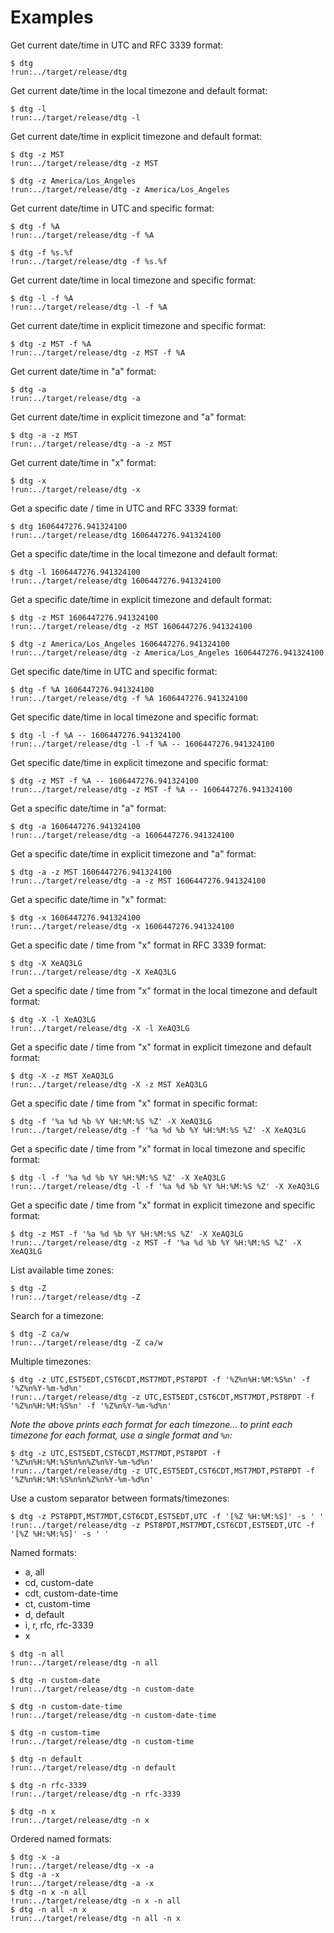 # Examples

Get current date/time in UTC and RFC 3339 format:

```text
$ dtg
!run:../target/release/dtg
```

Get current date/time in the local timezone and default format:

```text
$ dtg -l
!run:../target/release/dtg -l
```

Get current date/time in explicit timezone and default format:

```text
$ dtg -z MST
!run:../target/release/dtg -z MST
```

```text
$ dtg -z America/Los_Angeles
!run:../target/release/dtg -z America/Los_Angeles
```

Get current date/time in UTC and specific format:

```text
$ dtg -f %A
!run:../target/release/dtg -f %A
```

```text
$ dtg -f %s.%f
!run:../target/release/dtg -f %s.%f
```

Get current date/time in local timezone and specific format:

```text
$ dtg -l -f %A
!run:../target/release/dtg -l -f %A
```

Get current date/time in explicit timezone and specific format:

```text
$ dtg -z MST -f %A
!run:../target/release/dtg -z MST -f %A
```

Get current date/time in "a" format:

```text
$ dtg -a
!run:../target/release/dtg -a
```

Get current date/time in explicit timezone and "a" format:

```text
$ dtg -a -z MST
!run:../target/release/dtg -a -z MST
```

Get current date/time in "x" format:

```text
$ dtg -x
!run:../target/release/dtg -x
```

Get a specific date / time in UTC and RFC 3339 format:

```text
$ dtg 1606447276.941324100
!run:../target/release/dtg 1606447276.941324100
```

Get a specific date/time in the local timezone and default format:

```text
$ dtg -l 1606447276.941324100
!run:../target/release/dtg 1606447276.941324100
```

Get a specific date/time in explicit timezone and default format:

```text
$ dtg -z MST 1606447276.941324100
!run:../target/release/dtg -z MST 1606447276.941324100
```

```text
$ dtg -z America/Los_Angeles 1606447276.941324100
!run:../target/release/dtg -z America/Los_Angeles 1606447276.941324100
```

Get specific date/time in UTC and specific format:

```text
$ dtg -f %A 1606447276.941324100
!run:../target/release/dtg -f %A 1606447276.941324100
```

Get specific date/time in local timezone and specific format:

```text
$ dtg -l -f %A -- 1606447276.941324100
!run:../target/release/dtg -l -f %A -- 1606447276.941324100
```

Get specific date/time in explicit timezone and specific format:

```text
$ dtg -z MST -f %A -- 1606447276.941324100
!run:../target/release/dtg -z MST -f %A -- 1606447276.941324100
```

Get a specific date/time in "a" format:

```text
$ dtg -a 1606447276.941324100
!run:../target/release/dtg -a 1606447276.941324100
```

Get a specific date/time in explicit timezone and "a" format:

```text
$ dtg -a -z MST 1606447276.941324100
!run:../target/release/dtg -a -z MST 1606447276.941324100
```

Get a specific date/time in "x" format:

```text
$ dtg -x 1606447276.941324100
!run:../target/release/dtg -x 1606447276.941324100
```

Get a specific date / time from "x" format in RFC 3339 format:

```text
$ dtg -X XeAQ3LG
!run:../target/release/dtg -X XeAQ3LG
```

Get a specific date / time from "x" format in the local timezone and default format:

```text
$ dtg -X -l XeAQ3LG
!run:../target/release/dtg -X -l XeAQ3LG
```

Get a specific date / time from "x" format in explicit timezone and default format:

```text
$ dtg -X -z MST XeAQ3LG
!run:../target/release/dtg -X -z MST XeAQ3LG
```

Get a specific date / time from "x" format in specific format:

```text
$ dtg -f '%a %d %b %Y %H:%M:%S %Z' -X XeAQ3LG
!run:../target/release/dtg -f '%a %d %b %Y %H:%M:%S %Z' -X XeAQ3LG
```

Get a specific date / time from "x" format in local timezone and specific
format:

```text
$ dtg -l -f '%a %d %b %Y %H:%M:%S %Z' -X XeAQ3LG
!run:../target/release/dtg -l -f '%a %d %b %Y %H:%M:%S %Z' -X XeAQ3LG
```

Get a specific date / time from "x" format in explicit timezone and specific
format:

```text
$ dtg -z MST -f '%a %d %b %Y %H:%M:%S %Z' -X XeAQ3LG
!run:../target/release/dtg -z MST -f '%a %d %b %Y %H:%M:%S %Z' -X XeAQ3LG
```

List available time zones:

```text
$ dtg -Z
!run:../target/release/dtg -Z
```

Search for a timezone:

```text
$ dtg -Z ca/w
!run:../target/release/dtg -Z ca/w
```

Multiple timezones:

```text
$ dtg -z UTC,EST5EDT,CST6CDT,MST7MDT,PST8PDT -f '%Z%n%H:%M:%S%n' -f '%Z%n%Y-%m-%d%n'
!run:../target/release/dtg -z UTC,EST5EDT,CST6CDT,MST7MDT,PST8PDT -f '%Z%n%H:%M:%S%n' -f '%Z%n%Y-%m-%d%n'
```

*Note the above prints each format for each timezone... to print each timezone for each format,
use a single format and `%n`:*

```text
$ dtg -z UTC,EST5EDT,CST6CDT,MST7MDT,PST8PDT -f '%Z%n%H:%M:%S%n%n%Z%n%Y-%m-%d%n'
!run:../target/release/dtg -z UTC,EST5EDT,CST6CDT,MST7MDT,PST8PDT -f '%Z%n%H:%M:%S%n%n%Z%n%Y-%m-%d%n'
```

Use a custom separator between formats/timezones:

```text
$ dtg -z PST8PDT,MST7MDT,CST6CDT,EST5EDT,UTC -f '[%Z %H:%M:%S]' -s ' '
!run:../target/release/dtg -z PST8PDT,MST7MDT,CST6CDT,EST5EDT,UTC -f '[%Z %H:%M:%S]' -s ' '
```

Named formats:

* a, all
* cd, custom-date
* cdt, custom-date-time
* ct, custom-time
* d, default
* i, r, rfc, rfc-3339
* x

```text
$ dtg -n all
!run:../target/release/dtg -n all
```

```text
$ dtg -n custom-date
!run:../target/release/dtg -n custom-date
```

```text
$ dtg -n custom-date-time
!run:../target/release/dtg -n custom-date-time
```

```text
$ dtg -n custom-time
!run:../target/release/dtg -n custom-time
```

```text
$ dtg -n default
!run:../target/release/dtg -n default
```

```text
$ dtg -n rfc-3339
!run:../target/release/dtg -n rfc-3339
```

```text
$ dtg -n x
!run:../target/release/dtg -n x
```

Ordered named formats:

```text
$ dtg -x -a
!run:../target/release/dtg -x -a
$ dtg -a -x
!run:../target/release/dtg -a -x
$ dtg -n x -n all
!run:../target/release/dtg -n x -n all
$ dtg -n all -n x
!run:../target/release/dtg -n all -n x
```


